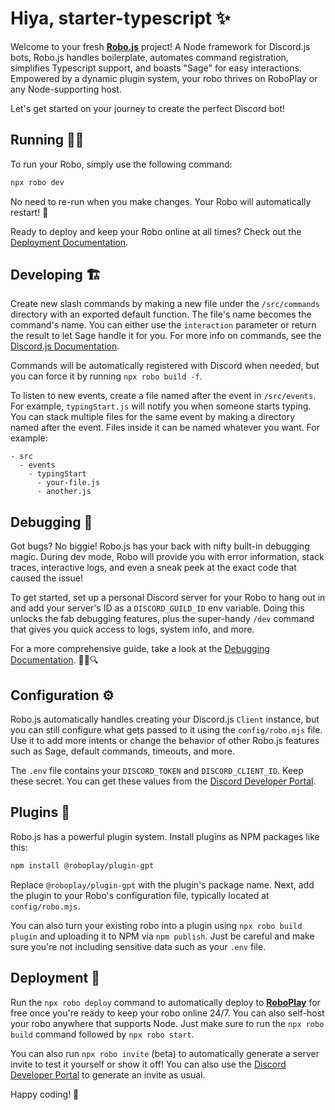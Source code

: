 # Hiya, starter-typescript ✨

Welcome to your fresh **[Robo.js](https://github.com/Wave-Play/robo)** project! A Node framework for Discord.js bots, Robo.js handles boilerplate, automates command registration, simplifies Typescript support, and boasts "Sage" for easy interactions. Empowered by a dynamic plugin system, your robo thrives on RoboPlay or any Node-supporting host.

Let's get started on your journey to create the perfect Discord bot!

## Running 🏃‍♂️

To run your Robo, simply use the following command:

```bash
npx robo dev
```

No need to re-run when you make changes. Your Robo will automatically restart! 🔄

Ready to deploy and keep your Robo online at all times? Check out the [Deployment Documentation](<[#deployment](https://github.com/Wave-Play/robo/blob/main/docs/hosting.md)>).

## Developing 🏗️

Create new slash commands by making a new file under the `/src/commands` directory with an exported default function. The file's name becomes the command's name. You can either use the `interaction` parameter or return the result to let Sage handle it for you. For more info on commands, see the [Discord.js Documentation](https://discord.js.org/#/docs/main/stable/general/welcome).

Commands will be automatically registered with Discord when needed, but you can force it by running `npx robo build -f`.

To listen to new events, create a file named after the event in `/src/events`. For example, `typingStart.js` will notify you when someone starts typing. You can stack multiple files for the same event by making a directory named after the event. Files inside it can be named whatever you want. For example:

```
- src
  - events
    - typingStart
      - your-file.js
      - another.js
```

## Debugging 🐞

Got bugs? No biggie! Robo.js has your back with nifty built-in debugging magic. During dev mode, Robo will provide you with error information, stack traces, interactive logs, and even a sneak peek at the exact code that caused the issue!

To get started, set up a personal Discord server for your Robo to hang out in and add your server's ID as a `DISCORD_GUILD_ID` env variable. Doing this unlocks the fab debugging features, plus the super-handy `/dev` command that gives you quick access to logs, system info, and more.

For a more comprehensive guide, take a look at the [Debugging Documentation](https://github.com/Wave-Play/robo/blob/main/docs/advanced/debugging.md). 🕵️‍♀️🔍

## Configuration ⚙️

Robo.js automatically handles creating your Discord.js `Client` instance, but you can still configure what gets passed to it using the `config/robo.mjs` file. Use it to add more intents or change the behavior of other Robo.js features such as Sage, default commands, timeouts, and more.

The `.env` file contains your `DISCORD_TOKEN` and `DISCORD_CLIENT_ID`. Keep these secret. You can get these values from the [Discord Developer Portal](https://discord.com/developers/applications).

## Plugins 🔌

Robo.js has a powerful plugin system. Install plugins as NPM packages like this:

```bash
npm install @roboplay/plugin-gpt
```

Replace `@roboplay/plugin-gpt` with the plugin's package name. Next, add the plugin to your Robo's configuration file, typically located at `config/robo.mjs`.

You can also turn your existing robo into a plugin using `npx robo build plugin` and uploading it to NPM via `npm publish`. Just be careful and make sure you're not including sensitive data such as your `.env` file.

## Deployment 🚀

Run the `npx robo deploy` command to automatically deploy to **[RoboPlay](https://roboplay.dev)** for free once you're ready to keep your robo online 24/7. You can also self-host your robo anywhere that supports Node. Just make sure to run the `npx robo build` command followed by `npx robo start`.

You can also run `npx robo invite` (beta) to automatically generate a server invite to test it yourself or show it off! You can also use the [Discord Developer Portal](https://discord.com/developers/applications) to generate an invite as usual.

Happy coding! 🎉
